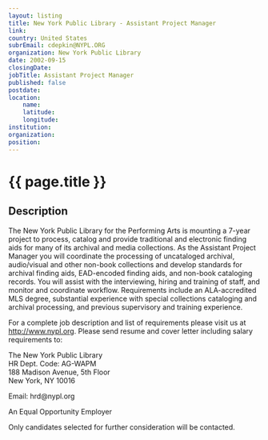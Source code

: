 ```yaml
---
layout: listing
title: New York Public Library - Assistant Project Manager
link:
country: United States
subrEmail: cdepkin@NYPL.ORG
organization: New York Public Library 
date: 2002-09-15
closingDate: 
jobTitle: Assistant Project Manager
published: false
postdate:
location:
	name: 
	latitude: 
	longitude: 
institution: 
organization: 
position: 
--- 
```



# {{ page.title }}

## Description


<p>The New York Public Library for the Performing Arts is mounting a  7-year project to process, catalog and provide traditional and electronic finding aids for many of its archival and media collections. As the Assistant Project Manager you will coordinate the processing of uncataloged archival, audio/visual and other non-book collections and develop standards for archival finding aids, EAD-encoded finding aids, and non-book cataloging records. You will assist with the interviewing, hiring and training of staff, and monitor and coordinate workflow. Requirements include an ALA-accredited MLS degree, substantial experience with special collections cataloging and archival processing, and previous supervisory and training experience.</p>

<p>For a complete job description and list of requirements please visit us at <a href="http://www.nypl.org">http://www.nypl.org</a>.
Please send resume and cover letter including salary requirements to:</p>

<p>The New York Public Library<br/>
HR Dept. Code: AG-WAPM <br/>
188 Madison Avenue, 5th Floor <br/>
New York, NY 10016 </p>
<p>Email: hrd@nypl.org</p>

<p>An Equal Opportunity Employer</p>

<p>Only candidates selected for further consideration will be contacted.</p>
